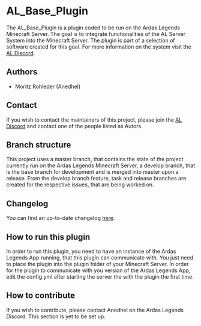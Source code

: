# AL_Base_Plugin
The AL_Base_Plugin is a plugin coded to be run on the Ardas Legends Minecraft Server.
The goal is to integrate functionalities of the AL Server System into the Minecraft Server.
The plugin is part of a selection of software created for this goal.
For more information on the system visit the [AL Discord](https://discord.gg/UuwHfkA2Df).

## Authors
* Moritz Rohleder (Anedhel)

## Contact
If you wish to contact the maintainers of this project, 
please join the [AL Discord](https://discord.gg/UuwHfkA2Df) and contact one of the people listed as Autors.

## Branch structure
This project uses a master branch, that contains the state of the project currently run on the Ardas Legends Minecraft Server,
a develop branch, that is the base branch for development and is merged into master upon a release.
From the develop branch feature, task and release branches are created for the respective issues, that are being worked on.

## Changelog
You can find an up-to-date changelog [here](CHANGELOG.md).

## How to run this plugin
In order to run this plugin, you need to have an instance of the Ardas Legends App running, that this plugin can communicate with.
You just need to place the plugin into the plugin folder of your Minecraft Server.
In order for the plugin to communicate with you version of the Ardas Legends App, edit the config.yml after starting the server the with the plugin the first time.

## How to contribute
If you wish to contribute, please contact Anedhel on the Ardas Legends Discord. This section is yet to be set up.
